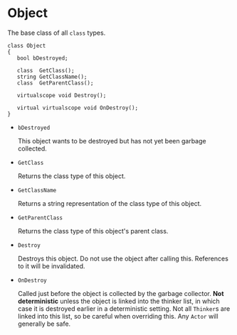 # Object

The base class of all `class` types.

```
class Object
{
   bool bDestroyed;

   class  GetClass();
   string GetClassName();
   class  GetParentClass();

   virtualscope void Destroy();

   virtual virtualscope void OnDestroy();
}
```

- `bDestroyed`

   This object wants to be destroyed but has not yet been garbage collected.

- `GetClass`

   Returns the class type of this object.

- `GetClassName`

   Returns a string representation of the class type of this object.

- `GetParentClass`

   Returns the class type of this object's parent class.

- `Destroy`

   Destroys this object. Do not use the object after calling this. References
   to it will be invalidated.

- `OnDestroy`

   Called just before the object is collected by the garbage collector. **Not
   deterministic** unless the object is linked into the thinker list, in which
   case it is destroyed earlier in a deterministic setting. Not all `Thinker`s
   are linked into this list, so be careful when overriding this. Any `Actor`
   will generally be safe.

<!-- EOF -->
